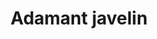 ---
layout: item
title: Adamant javelin
item-id: 829
datatable: true
id: 829
name: "Adamant javelin"
members: true
lowalch: 64
highalch: 96
examine: "An adamant tipped javelin."
monsters:
  - id: 252
    name: "Black dragon"
    members: true
    combat_level: 227
    wiki_url: "https://oldschool.runescape.wiki/w/Black_dragon#Level_227"
    drops:
      - quantity: "30"
        rarity: 0.15625
    image: "https://oldschool.runescape.wiki/images/9/9f/Black_dragon.png?b8574"
  - id: 270
    name: "Bronze dragon"
    members: true
    combat_level: 131
    wiki_url: "https://oldschool.runescape.wiki/w/Bronze_dragon#Standard"
    drops:
      - quantity: "30"
        rarity: 0.15625
    image: "https://oldschool.runescape.wiki/images/8/8f/Bronze_dragon.png?58670"
  - id: 7253
    name: "Bronze dragon"
    members: true
    combat_level: 143
    wiki_url: "https://oldschool.runescape.wiki/w/Bronze_dragon#Catacombs_of_Kourend"
    drops:
      - quantity: "30"
        rarity: 0.15625
    image: "https://oldschool.runescape.wiki/images/8/8f/Bronze_dragon.png?58670"
  - id: 7861
    name: "Black dragon"
    members: true
    combat_level: 247
    wiki_url: "https://oldschool.runescape.wiki/w/Black_dragon#Level_247"
    drops:
      - quantity: "30"
        rarity: 0.15625
    image: "https://oldschool.runescape.wiki/images/9/9f/Black_dragon.png?b8574"
---